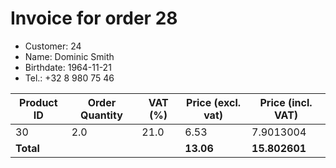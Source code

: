 # Invoice for order 28

- Customer: 24
- Name: Dominic Smith
- Birthdate: 1964-11-21
- Tel.: +32 8 980 75 46

| Product ID | Order Quantity | VAT (%) | Price (excl. vat) | Price (incl. VAT) |
|------------|----------------|---------|-------------------|-------------------|
| 30 | 2.0 | 21.0 | 6.53 | 7.9013004 |
| **Total** |                 |         | **13.06**| **15.802601** |



